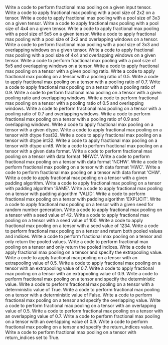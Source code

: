 Write a code to perform fractional max pooling on a given input tensor.
Write a code to apply fractional max pooling with a pool size of 2x2 on a tensor.
Write a code to apply fractional max pooling with a pool size of 3x3 on a given tensor.
Write a code to apply fractional max pooling with a pool size of 4x4 on a given tensor.
Write a code to apply fractional max pooling with a pool size of 5x5 on a given tensor.
Write a code to apply fractional max pooling with a pool size of 2x2 and overlapping windows on a tensor.
Write a code to perform fractional max pooling with a pool size of 3x3 and overlapping windows on a given tensor.
Write a code to apply fractional max pooling with a pool size of 4x4 and overlapping windows on a given tensor.
Write a code to perform fractional max pooling with a pool size of 5x5 and overlapping windows on a tensor.
Write a code to apply fractional max pooling on a tensor with a given pooling ratio.
Write a code to apply fractional max pooling on a tensor with a pooling ratio of 0.5.
Write a code to apply fractional max pooling on a tensor with a pooling ratio of 0.7.
Write a code to apply fractional max pooling on a tensor with a pooling ratio of 0.9.
Write a code to perform fractional max pooling on a tensor with a given pooling ratio and overlapping windows.
Write a code to perform fractional max pooling on a tensor with a pooling ratio of 0.5 and overlapping windows.
Write a code to perform fractional max pooling on a tensor with a pooling ratio of 0.7 and overlapping windows.
Write a code to perform fractional max pooling on a tensor with a pooling ratio of 0.9 and overlapping windows.
Write a code to apply fractional max pooling on a tensor with a given dtype.
Write a code to apply fractional max pooling on a tensor with dtype float32.
Write a code to apply fractional max pooling on a tensor with dtype int32.
Write a code to apply fractional max pooling on a tensor with dtype uint8.
Write a code to perform fractional max pooling on a tensor with a given data format.
Write a code to perform fractional max pooling on a tensor with data format 'NHWC'.
Write a code to perform fractional max pooling on a tensor with data format 'NCHW'.
Write a code to perform fractional max pooling on a tensor with data format 'HWC'.
Write a code to perform fractional max pooling on a tensor with data format 'CHW'.
Write a code to apply fractional max pooling on a tensor with a given padding algorithm.
Write a code to apply fractional max pooling on a tensor with padding algorithm 'SAME'.
Write a code to apply fractional max pooling on a tensor with padding algorithm 'VALID'.
Write a code to perform fractional max pooling on a tensor with padding algorithm 'EXPLICIT'.
Write a code to apply fractional max pooling on a tensor with a given seed for random number generation.
Write a code to apply fractional max pooling on a tensor with a seed value of 42.
Write a code to apply fractional max pooling on a tensor with a seed value of 100.
Write a code to apply fractional max pooling on a tensor with a seed value of 1234.
Write a code to perform fractional max pooling on a tensor and return both pooled values and indices.
Write a code to perform fractional max pooling on a tensor and only return the pooled values.
Write a code to perform fractional max pooling on a tensor and only return the pooled indices.
Write a code to apply fractional max pooling on a tensor and specify the extrapooling value.
Write a code to apply fractional max pooling on a tensor with an extrapooling value of 0.5.
Write a code to apply fractional max pooling on a tensor with an extrapooling value of 0.7.
Write a code to apply fractional max pooling on a tensor with an extrapooling value of 0.9.
Write a code to perform fractional max pooling on a tensor and specify the deterministic value.
Write a code to perform fractional max pooling on a tensor with a deterministic value of True.
Write a code to perform fractional max pooling on a tensor with a deterministic value of False.
Write a code to perform fractional max pooling on a tensor and specify the overlapping value.
Write a code to perform fractional max pooling on a tensor with an overlapping value of 0.5.
Write a code to perform fractional max pooling on a tensor with an overlapping value of 0.7.
Write a code to perform fractional max pooling on a tensor with an overlapping value of 0.9.
Write a code to perform fractional max pooling on a tensor and specify the return_indices value.
Write a code to perform fractional max pooling on a tensor with return_indices set to True.